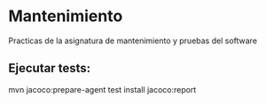 # Mantenimiento
Practicas de la asignatura de mantenimiento y pruebas del software

## Ejecutar tests:
mvn jacoco:prepare-agent test install jacoco:report